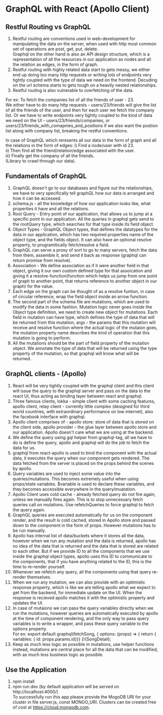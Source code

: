# GraphQL with React (Apollo Client)
Restful Routing vs GraphQL
---------------------------

1. Restful routing are conventions used in web-development for manipulating the data on the server, when used with http most common set of operations are post, get, put, delete.  
   Graphql on the other hand is also an API design structure, which is a representation of all the resources in our application as nodes and all the relation as edges, in the form of graph.
2. Restful routing with highly related data start to gets messy, we either end up doing too many http requests or writing lots of endpoints very tightly coupled with the type of data we need on the frontend. Decuding on the url schema starts to gets tough on a heavily nested relationships.
3. Restful routing is also vulnerable to overfetching of the data.

For ex: To fetch the companies list of all the friends of user - 23.  
We either have to do many http requests - users/23/friends will give the list of all the friends of the user, and then for each user we fetch the company list.
Or we have to write endpoints very tightly coupled to the kind of data we need on the UI - users/23/friends/companies, or users/23/friends_with_comapnies_and_positions if we also want the postion list along with company list, breaking the restful conventions.

In case of GraphQL which reresents all our data in the form of graph and all the relations in the form of edges:
i) Find a node/user with id 23.  
ii) Then find all the friend/relation/edge associated with the user.  
iii) Finally get the company of all the friends.  
(Library to crawl through our data).

 Fundamentals of GraphQL
-------------------------
1. GraphQL doesn't go to our databases and figure out the relationships, we have to very specifically tell graphQL how our data is arranged and how it can be accessed.
2. schema.js - all the knowledge of how our application looks like, what properties it have and all the relations.
3. Root Query - Entry point of our application, that allows us to jump at a specific point in our application. All the queries in graphql gets send to the rootQuery type, which searches for that type inside its field object.
4. Object Types - GraphQL Object types, that defines the datatypes for the data in our application, which has two required properties name of the object type, and the fields object. It can also have an optional resolve property, to programitically fetch/resolve a field.
5. GraphQL can serve a proxy of sort to go to many servers, fetch the data from them, assemble it, and send it back as response (graphql can return promise from resolve).
6. Association - We define association as if it were another field in that object, giving it our own custom defined type for that assoication and giving it a resolve-function(function which helps us jump from one point of graph to another point, that returns reference to another object in our graph) for the value.
7. Each edge on the graph can be thought of as a resolve funtion, in case of circular reference, wrap the field object inside an arrow function.
8. The second part of the schema file are mutations, which are used to modify the data in some fashion. Mutation logic never goes inside the Object type definition, we need to create new object for mutations. Each field in mutation can have type, which defines the type of data that will be returned from this mutation, args - the params that this mutation will receive and resolve function where the actual logic of the mutaion goes, the mutation property name describes the kind of operation that this mutation is going to perform.
9. All the mutations should be the part of field property of the mutation object. We annotate the type of data that will be returned using the type property of the mutation, so that graphql will know what will be returned.

GraphQL clients - (Apollo)
--------------------------
1. React will be very tightly coupled with the graphql client and this client will issue the query to the graphql server and pass on the data to the react UI, thus acting as binding layer between react and graphql.
2. Three famous clients, lokka - simple client with some caching features, apollo client, relay client - currently little complex (designed for third world countries, with extraordinary performance on low internet), also the facebook interface with graphql.
3. Apollo client comprises of - apollo store: store of data that is stored on the client side, apollo provider - the glue layer between apollo store and our application. Apollo doesn't care what we are using at the backend.
4. We define the query using gql helper from graphql-tag, all we have to do is define the query, apollo and graphql will do the job to fetch the data for us.
5. graphql from react-apollo is used to bind the component with the actual data, it executes the query when our component gets rendered. The data fetched from the server is placed on the props behind the scenes by apollo.
6. Query variables are used to inject some value into the queries/mutations. This becomes extremely useful when using props/state variables. $variable is used to declare these variables, and they becomes accessible everywhere in the query/muatation.
7. Apollo Client uses cold cache - already fetched query do not fire again, unless we manually fires again. This is to stop unnecessary fetch queries call on mutations. Use refetchQueries to force graphql to fetch the query again.
8. GraphQL queries are executed automatically for us on the component render, and the result is cold cached, stored in Apollo store and passed down to the component in the form of props. However mutations has to be run manually.
9. Apollo has internal list of data/buckets where it stores all the data, however when we run any mutation and the data is returned, apollo has no idea of the data that is returned and the data that is stored are related to each other.
But if we provide ID to all the components that we use inside the graphql object types, apollo uses this ID to communicate to the components, that if you have anything related to the ID, this is the time to re-render yourself.
10. Whenever we refetch any query, all the components using that query re-render themselves.
11. When we run any mutation, we can also provide with an optimistic response property, which is like we are telling apollo what we expect to get from the backend, for immediate update on the UI. When the response is recieved apollo matches it with the optimistic property and updates the UI.
12. In case of mutaions we can pass the query variables directly when we run the mutations, however queries are automatically executed by apollo at the time of component rendering, and the only way to pass query variables is to write a wrapper, and pass these query variable to the options property.  
For ex: export default graphql(fetchSong, {
  options: (props) => { return { variables: { id: props.params.id}}}
})(SongDetail);
13. Keep as much less logic as possible in mutations, use helper functions instead, mutations are central place for all the data that can be modified, with as much less business logic as possible.

Use the Application
--------------------
1. npm install
2. npm run dev (by default application will be served on http://localhost:4000/)  
To successfully run this app please provide the MogoDB URI for your cluster in file server.js, const MONGO_URI. Clusters can be created free of cost at https://cloud.mongodb.com.
